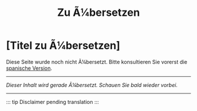 ﻿---
title: [Zu Ã¼bersetzen]
---

<!-- TODO: translation missing - German version -->

# [Titel zu Ã¼bersetzen]

Diese Seite wurde noch nicht Ã¼bersetzt. Bitte konsultieren Sie vorerst die [spanische Version](/es/mitos-generales-2).

---

*Dieser Inhalt wird gerade Ã¼bersetzt. Schauen Sie bald wieder vorbei.*

---

::: tip
Disclaimer pending translation
:::
